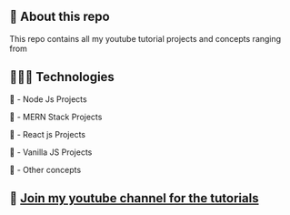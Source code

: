 ## 🚀 About this repo

This repo contains all my youtube tutorial projects and concepts ranging from

## 👨🏻‍💻 Technologies

🔴 - Node Js Projects

🔴 - MERN Stack Projects

🔴 - React js Projects

🔴 - Vanilla JS Projects

🔴 - Other concepts

## 🔗 [Join my youtube channel for the tutorials](https://www.youtube.com/channel/UCqgi3TTpWwO22hIxzPOLhWw)
